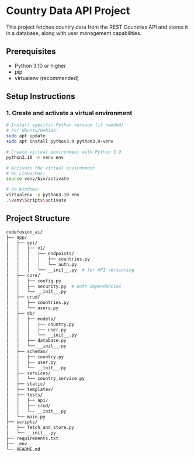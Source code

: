 # Country Data API Project

This project fetches country data from the REST Countries API and stores it in a database, along with user management capabilities.

## Prerequisites

- Python 3.10 or higher
- pip
- virtualenv (recommended)

## Setup Instructions

### 1. Create and activate a virtual environment

```bash
# Install specific Python version (if needed)
# For Ubuntu/Debian:
sudo apt update
sudo apt install python3.9 python3.9-venv

# Create virtual environment with Python 3.9
python3.10 -m venv env

# Activate the virtual environment
# On Linux/Mac:
source venv/bin/activate

# On Windows:
virtualenv -p python3.10 env
.\venv\Scripts\activate

```

## Project Structure
```bash
codefusion_ai/
├── app/
│   ├── api/
│   │   ├── v1/
│   │   │   ├── endpoints/
│   │   │   │   ├── countries.py
│   │   │   │   └── auth.py
│   │   │   └── __init__.py  # for API versioning
│   ├── core/
│   │   ├── config.py
│   │   ├── security.py  # auth dependencies
│   │   └── __init__.py
│   ├── crud/
│   │   ├── countries.py
│   │   └── users.py
│   ├── db/
│   │   ├── models/
│   │   │   ├── country.py
│   │   │   ├── user.py
│   │   │   └── __init__.py
│   │   ├── database.py
│   │   └── __init__.py
│   ├── schemas/
│   │   ├── country.py
│   │   ├── user.py
│   │   └── __init__.py
│   ├── services/
│   │   └── country_service.py
│   ├── static/
│   ├── templates/
│   ├── tests/
│   │   ├── api/
│   │   ├── crud/
│   │   └── __init__.py
│   └── main.py
├── scripts/
│   ├── fetch_and_store.py
│   └── __init__.py
├── requirements.txt
├── .env
└── README.md
```